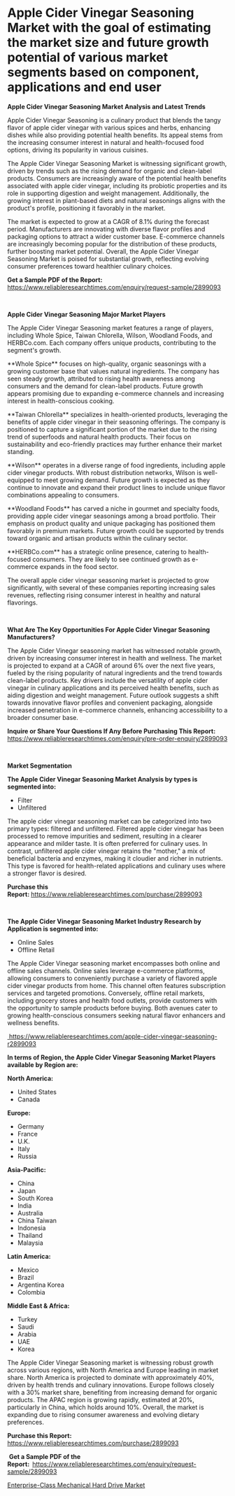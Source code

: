 <p><h1>Apple Cider Vinegar Seasoning Market with the goal of estimating the market size and future growth potential of various market segments based on component, applications and end user</h1></p><p><strong>Apple Cider Vinegar Seasoning Market Analysis and Latest Trends</strong></p>
<p><p>Apple Cider Vinegar Seasoning is a culinary product that blends the tangy flavor of apple cider vinegar with various spices and herbs, enhancing dishes while also providing potential health benefits. Its appeal stems from the increasing consumer interest in natural and health-focused food options, driving its popularity in various cuisines.</p><p>The Apple Cider Vinegar Seasoning Market is witnessing significant growth, driven by trends such as the rising demand for organic and clean-label products. Consumers are increasingly aware of the potential health benefits associated with apple cider vinegar, including its probiotic properties and its role in supporting digestion and weight management. Additionally, the growing interest in plant-based diets and natural seasonings aligns with the product's profile, positioning it favorably in the market.</p><p>The market is expected to grow at a CAGR of 8.1% during the forecast period. Manufacturers are innovating with diverse flavor profiles and packaging options to attract a wider customer base. E-commerce channels are increasingly becoming popular for the distribution of these products, further boosting market potential. Overall, the Apple Cider Vinegar Seasoning Market is poised for substantial growth, reflecting evolving consumer preferences toward healthier culinary choices.</p></p>
<p><strong>Get a Sample PDF of the Report:&nbsp;</strong> <a href="https://www.reliableresearchtimes.com/enquiry/request-sample/2899093?utm_campaign=3036&utm_medium=2&utm_source=Github&utm_content=ia&utm_term=15032025&utm_id=apple-cider-vinegar-seasoning">https://www.reliableresearchtimes.com/enquiry/request-sample/2899093</a></p>
<p>&nbsp;</p>
<p><strong>Apple Cider Vinegar Seasoning Major Market Players</strong></p>
<p><p>The Apple Cider Vinegar Seasoning market features a range of players, including Whole Spice, Taiwan Chlorella, Wilson, Woodland Foods, and HERBCo.com. Each company offers unique products, contributing to the segment's growth.</p><p>**Whole Spice** focuses on high-quality, organic seasonings with a growing customer base that values natural ingredients. The company has seen steady growth, attributed to rising health awareness among consumers and the demand for clean-label products. Future growth appears promising due to expanding e-commerce channels and increasing interest in health-conscious cooking.</p><p>**Taiwan Chlorella** specializes in health-oriented products, leveraging the benefits of apple cider vinegar in their seasoning offerings. The company is positioned to capture a significant portion of the market due to the rising trend of superfoods and natural health products. Their focus on sustainability and eco-friendly practices may further enhance their market standing.</p><p>**Wilson** operates in a diverse range of food ingredients, including apple cider vinegar products. With robust distribution networks, Wilson is well-equipped to meet growing demand. Future growth is expected as they continue to innovate and expand their product lines to include unique flavor combinations appealing to consumers.</p><p>**Woodland Foods** has carved a niche in gourmet and specialty foods, providing apple cider vinegar seasonings among a broad portfolio. Their emphasis on product quality and unique packaging has positioned them favorably in premium markets. Future growth could be supported by trends toward organic and artisan products within the culinary sector.</p><p>**HERBCo.com** has a strategic online presence, catering to health-focused consumers. They are likely to see continued growth as e-commerce expands in the food sector.</p><p>The overall apple cider vinegar seasoning market is projected to grow significantly, with several of these companies reporting increasing sales revenues, reflecting rising consumer interest in healthy and natural flavorings.</p></p>
<p>&nbsp;</p>
<p><strong>What Are The Key Opportunities For Apple Cider Vinegar Seasoning Manufacturers?</strong></p>
<p><p>The Apple Cider Vinegar seasoning market has witnessed notable growth, driven by increasing consumer interest in health and wellness. The market is projected to expand at a CAGR of around 6% over the next five years, fueled by the rising popularity of natural ingredients and the trend towards clean-label products. Key drivers include the versatility of apple cider vinegar in culinary applications and its perceived health benefits, such as aiding digestion and weight management. Future outlook suggests a shift towards innovative flavor profiles and convenient packaging, alongside increased penetration in e-commerce channels, enhancing accessibility to a broader consumer base.</p></p>
<p><strong>Inquire or Share Your Questions If Any Before Purchasing This Report:</strong> <a href="https://www.reliableresearchtimes.com/enquiry/pre-order-enquiry/2899093?utm_campaign=3036&utm_medium=2&utm_source=Github&utm_content=ia&utm_term=15032025&utm_id=apple-cider-vinegar-seasoning">https://www.reliableresearchtimes.com/enquiry/pre-order-enquiry/2899093</a></p>
<p>&nbsp;</p>
<p><strong>Market Segmentation</strong></p>
<p><strong>The Apple Cider Vinegar Seasoning Market Analysis by types is segmented into:</strong></p>
<p><ul><li>Filter</li><li>Unfiltered</li></ul></p>
<p><p>The apple cider vinegar seasoning market can be categorized into two primary types: filtered and unfiltered. Filtered apple cider vinegar has been processed to remove impurities and sediment, resulting in a clearer appearance and milder taste. It is often preferred for culinary uses. In contrast, unfiltered apple cider vinegar retains the "mother," a mix of beneficial bacteria and enzymes, making it cloudier and richer in nutrients. This type is favored for health-related applications and culinary uses where a stronger flavor is desired.</p></p>
<p><strong>Purchase this Report:&nbsp;</strong><a href="https://www.reliableresearchtimes.com/purchase/2899093?utm_campaign=3036&utm_medium=2&utm_source=Github&utm_content=ia&utm_term=15032025&utm_id=apple-cider-vinegar-seasoning">https://www.reliableresearchtimes.com/purchase/2899093</a></p>
<p>&nbsp;</p>
<p><strong>The Apple Cider Vinegar Seasoning Market Industry Research by Application is segmented into:</strong></p>
<p><ul><li>Online Sales</li><li>Offline Retail</li></ul></p>
<p><p>The Apple Cider Vinegar seasoning market encompasses both online and offline sales channels. Online sales leverage e-commerce platforms, allowing consumers to conveniently purchase a variety of flavored apple cider vinegar products from home. This channel often features subscription services and targeted promotions. Conversely, offline retail markets, including grocery stores and health food outlets, provide customers with the opportunity to sample products before buying. Both avenues cater to growing health-conscious consumers seeking natural flavor enhancers and wellness benefits.</p></p>
<p><a href="https://www.reliableresearchtimes.com/apple-cider-vinegar-seasoning-r2899093?utm_campaign=3036&utm_medium=2&utm_source=Github&utm_content=ia&utm_term=15032025&utm_id=apple-cider-vinegar-seasoning">&nbsp;https://www.reliableresearchtimes.com/apple-cider-vinegar-seasoning-r2899093</a></p>
<p><strong>In terms of Region, the Apple Cider Vinegar Seasoning Market Players available by Region are:</strong></p>
<p>
    <p> <strong> North America: </strong>
        <ul>
            <li>United States</li>
            <li>Canada</li>
        </ul>
        </p> 
    <p> <strong> Europe: </strong>
        <ul>
            <li>Germany</li>
            <li>France</li>
            <li>U.K.</li>
            <li>Italy</li>
            <li>Russia</li>
        </ul>
        </p> 
    <p> <strong> Asia-Pacific: </strong>
        <ul>
            <li>China</li>
            <li>Japan</li>
            <li>South Korea</li>
            <li>India</li>
            <li>Australia</li>
            <li>China Taiwan</li>
            <li>Indonesia</li>
            <li>Thailand</li>
            <li>Malaysia</li>
        </ul>
        </p> 
    <p> <strong> Latin America: </strong>
        <ul>
            <li>Mexico</li>
            <li>Brazil</li>
            <li>Argentina Korea</li>
            <li>Colombia</li>
        </ul>
        </p> 
    <p> <strong> Middle East & Africa: </strong>
        <ul>
            <li>Turkey</li>
            <li>Saudi</li>
            <li>Arabia</li>
            <li>UAE</li>
            <li>Korea</li>
        </ul>
    </p>
    </p>
<p><p>The Apple Cider Vinegar Seasoning market is witnessing robust growth across various regions, with North America and Europe leading in market share. North America is projected to dominate with approximately 40%, driven by health trends and culinary innovations. Europe follows closely with a 30% market share, benefiting from increasing demand for organic products. The APAC region is growing rapidly, estimated at 20%, particularly in China, which holds around 10%. Overall, the market is expanding due to rising consumer awareness and evolving dietary preferences.</p></p>
<p><strong>Purchase this Report: </strong><a href="https://www.reliableresearchtimes.com/purchase/2899093?utm_campaign=3036&utm_medium=2&utm_source=Github&utm_content=ia&utm_term=15032025&utm_id=apple-cider-vinegar-seasoning">https://www.reliableresearchtimes.com/purchase/2899093</a></p>
<p>&nbsp;<strong>Get a Sample PDF of the Report:&nbsp;&nbsp;</strong><a href="https://www.reliableresearchtimes.com/enquiry/request-sample/2899093?utm_campaign=3036&utm_medium=2&utm_source=Github&utm_content=ia&utm_term=15032025&utm_id=apple-cider-vinegar-seasoning">https://www.reliableresearchtimes.com/enquiry/request-sample/2899093</a></p>
<p><strong></strong></p>
<p><p><a href="https://github.com/scaseiargas/Market-Research-Report-List-1/blob/main/enterprise-class-mechanical-hard-drive-market.md?utm_campaign=3036&utm_medium=2&utm_source=Github&utm_content=ia&utm_term=15032025&utm_id=apple-cider-vinegar-seasoning">Enterprise-Class Mechanical Hard Drive Market</a></p></p>